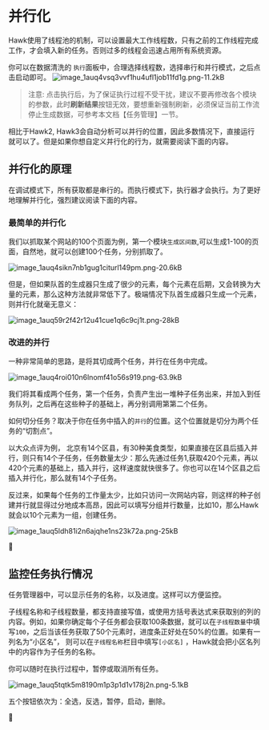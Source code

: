
#  并行化 



Hawk使用了线程池的机制，可以设置最大工作线程数，只有之前的工作线程完成工作，才会填入新的任务。否则过多的线程会迅速占用所有系统资源。

你可以在数据清洗的 `执行`面板中，合理选择线程数，选择串行和并行模式，之后点击启动即可。
![image_1auq4vsq3vvf1hu4ufl1job11fd1g.png-11.2kB][1]

> 注意: 点击执行后，为了保证执行过程不受干扰，建议不要再修改各个模块的参数，此时**刷新结果**按钮无效，要想重新强制刷新，必须保证当前工作流停止生成数据，可参考本文档【任务管理】一节。

相比于Hawk2, Hawk3会自动分析可以并行的位置，因此多数情况下，直接运行就可以了。但是如果你想自定义并行化的行为，就需要阅读下面的内容。

## 并行化的原理

在调试模式下，所有获取都是串行的。而执行模式下，执行器才会执行。为了更好地理解并行化，强烈建议阅读下面的内容。

### 最简单的并行化

我们以抓取某个网站的100个页面为例，第一个模块`生成区间数`,可以生成1-100的页面，自然地，就可以创建100个任务，分别抓取了。

![image_1auq4sikn7nb1gug1citurl149pm.png-20.6kB][2]

但是，但如果队首的生成器只生成了很少的元素，每个元素在后期，又会转换为大量的元素，那么这种方法就非常低下了。极端情况下队首生成器只生成一个元素，则并行化就毫无意义：

![image_1auq59r2f42r12u41cue1q6c9cj1t.png-28kB][3]

### 改进的并行

一种非常简单的思路，是将其切成两个任务，并行在任务中完成。

![image_1auq4roi010n6lnomf41o56s919.png-63.9kB][4]

我们将其看成两个任务，第一个任务，负责产生出一堆种子任务出来，并加入到任务队列，之后再在这些种子的基础上，再分别调用第第二个任务。

如何切分任务？取决于你在任务中插入的`并行`的位置。这个位置就是切分为两个任务的“切割点”。

以大众点评为例， 北京有14个区县，有30种美食类型，如果直接在区县后插入并行，则只有14个子任务，任务数量太少：那么先通过任务1,获取420个元素，再以420个元素的基础上，插入并行，这样速度就快很多了。你也可以在14个区县之后插入并行化，那么就有14个子任务。

反过来，如果每个任务的工作量太少，比如只访问一次网站内容，则这样的种子创建并行就显得过分地成本高昂，因此可以填写分组并行数量，比如10，那么Hawk就会以10个元素为一组，创建任务。

![image_1auq5ldh81i2n6ajqhe1ns23k72a.png-25kB][5]



## 监控任务执行情况

任务管理器中，可以显示任务的名称，以及进度。这样可以方便监控。

子线程名称和子线程数量，都支持直接写值，或使用方括号表达式来获取别的列的内容。例如，如果你确定每个子任务都会获取100条数据，就可以在`子线程数量`中填写`100`，之后当该任务获取了50个元素时，进度条正好处在50%的位置。如果有一列名为“小区名”， 则可以在`子线程名称`栏目中填写`[小区名]` ，Hawk就会把小区名列中的内容作为子任务的名称。

你可以随时在执行过程中，暂停或取消所有任务。

![image_1auq5tqtk5m8190m1p3p1d1v178j2n.png-5.1kB][6]

五个按钮依次为：全选，反选，暂停，启动，删除。




  [1]: http://static.zybuluo.com/buptzym/nunv8rxjw2vo2sy7jbekjyh6/image_1auq4vsq3vvf1hu4ufl1job11fd1g.png
  [2]: http://static.zybuluo.com/buptzym/7r3yufza2cshsualz9iz2qd7/image_1auq4sikn7nb1gug1citurl149pm.png
  [3]: http://static.zybuluo.com/buptzym/sojkdkg2ta9r2xrx6z7ivrgm/image_1auq59r2f42r12u41cue1q6c9cj1t.png
  [4]: http://static.zybuluo.com/buptzym/ulbme5gwk8ns3ykby6efeesx/image_1auq4roi010n6lnomf41o56s919.png
  [5]: http://static.zybuluo.com/buptzym/by68ones5fqurqicpswhbdex/image_1auq5ldh81i2n6ajqhe1ns23k72a.png
  [6]: http://static.zybuluo.com/buptzym/7mxpfim82uaprdpbqmzec3y3/image_1auq5tqtk5m8190m1p3p1d1v178j2n.png